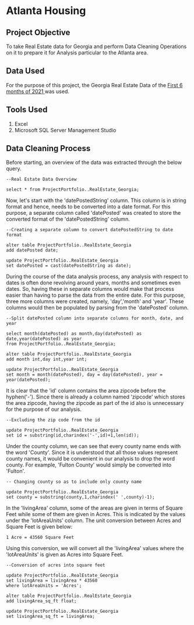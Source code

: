 # Atlanta Housing

## Project Objective

To take Real Estate data for Georgia and perform Data Cleaning Operations on it to prepare it for Analysis particular to the Atlanta area.

## Data Used

For the purpose of this project, the Georgia Real Estate Data of the <a href = "https://www.kaggle.com/datasets/yellowj4acket/real-estate-georgia"> First 6 months of 2021 </a> was used. 

## Tools Used

1. Excel
2. Microsoft SQL Server Management Studio

## Data Cleaning Process

Before starting, an overview of the data was extracted through the below query.

    --Real Estate Data Overview

    select * from ProjectPortfolio..RealEstate_Georgia;

Now, let's start with the 'datePostedString' column. This column is in string format and hence, needs to be converted into a date format. For this purpose, a separate column called 'datePosted' was created to store the converted format of the 'datePostedString' column.

    --Creating a separate column to convert datePostedString to date format

    alter table ProjectPortfolio..RealEstate_Georgia
    add datePosted date;

    update ProjectPortfolio..RealEstate_Georgia
    set datePosted = cast(datePostedString as date);
    
During the course of the data analysis process, any analysis with respect to dates is often done revolving around years, months and sometimes even dates. So, having these in separate columns would make that process easier than having to parse the data from the entire date. For this purpose, three more columns were created, namely, 'day','month' and 'year'. These columns would then be populated by parsing from the 'datePosted' column. 

    --Split datePosted column into separate columns for month, date, and year

    select month(datePosted) as month,day(datePosted) as date,year(datePosted) as year
    from ProjectPortfolio..RealEstate_Georgia;

    alter table ProjectPortfolio..RealEstate_Georgia
    add month int,day int,year int;

    update ProjectPortfolio..RealEstate_Georgia
    set month = month(datePosted), day = day(datePosted), year = year(datePosted);
    
It is clear that the 'id' column contains the area zipcode before the hyphen('-'). Since there is already a column named 'zipcode' which stores the area zipcode, having the zipcode as part of the id also is unnecessary for the purpose of our analysis.

    --Excluding the zip code from the id

    update ProjectPortfolio..RealEstate_Georgia
    set id = substring(id,charindex('-',id)+1,len(id));
    
Under the county column, we can see that every county name ends with the word 'County'. Since it is understood that all those values represent county names, it would be convenient in our analysis to drop the word county. For example, 'Fulton County' would simply be converted into 'Fulton'.

    -- Changing county so as to include only county name

    update ProjectPortfolio..RealEstate_Georgia
    set county = substring(county,1,charindex(' ',county)-1);

In the 'livingArea' column, some of the areas are given in terms of Square Feet while some of them are given in Acres. This is indicated by the values under the 'lotAreaUnits' column. The unit conversion between Acres and Square Feet is given below:

    1 Acre = 43560 Square Feet
    
Using this conversion, we will convert all the 'livingArea' values where the 'lotAreaUnits' is given as Acres into Square Feet.
  
    --Conversion of acres into square feet

    update ProjectPortfolio..RealEstate_Georgia
    set livingArea = livingArea * 43560
    where lotAreaUnits = 'Acres';

    alter table ProjectPortfolio..RealEstate_Georgia
    add livingArea_sq_ft float;

    update ProjectPortfolio..RealEstate_Georgia
    set livingArea_sq_ft = livingArea;
